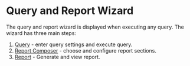 # Query and Report Wizard

The query and report wizard is displayed when executing any query.  The wizard has three main steps:

1. [Query](query_wizard_query.md) - enter query settings and execute query.
1. [Report Composer](query_wizard_report_composer.md) - choose and configure report sections.
1. [Report](query_wizard_report.md) - Generate and view report.
